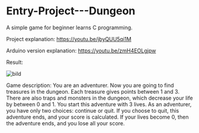 # Entry-Project---Dungeon
A simple game for beginner learns C programming. 

Project explanation: https://youtu.be/jbyQUU5qi1M

Arduino version explanation: https://youtu.be/zmH4EOLgjpw

Result:

![bild](https://github.com/user-attachments/assets/9bcf5388-a580-46f6-87e7-4bf034d94316)

Game description:
You are an adventurer. Now you are going to find treasures in the dungeon. Each treasure gives points between 1 and 3. There are also traps and monsters in the dungeon, which decrease your life by between 0 and 1. You start this adventure with 3 lives. As an adventurer, you have only two choices: continue or quit. If you choose to quit, this adventure ends, and your score is calculated. If your lives become 0, then the adventure ends, and you lose all your score.
